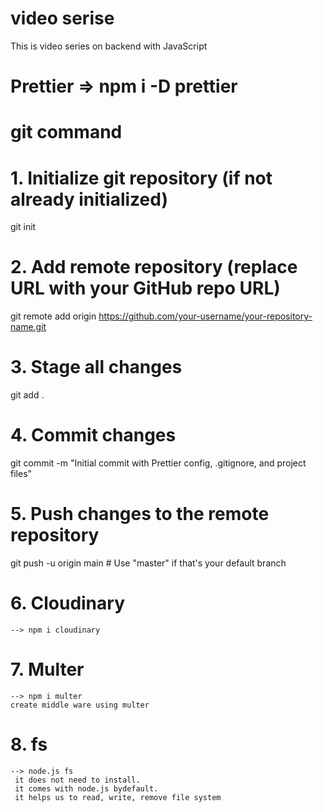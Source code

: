 # video serise

This is video series on backend with  JavaScript

# Prettier =>  npm i -D prettier

# git command

# 1. Initialize git repository (if not already initialized)
git init

# 2. Add remote repository (replace URL with your GitHub repo URL)
git remote add origin https://github.com/your-username/your-repository-name.git

# 3. Stage all changes
git add .

# 4. Commit changes
git commit -m "Initial commit with Prettier config, .gitignore, and project files"

# 5. Push changes to the remote repository
git push -u origin main  # Use "master" if that's your default branch

# 6. Cloudinary 
    --> npm i cloudinary

# 7. Multer 
    --> npm i multer
    create middle ware using multer

# 8. fs 
    --> node.js fs 
     it does not need to install.
     it comes with node.js bydefault.
     it helps us to read, write, remove file system